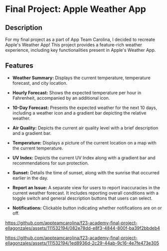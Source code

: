 # Final Project: Apple Weather App

## Description

For my final project as a part of App Team Carolina, I decided to recreate Apple's Weather App! This project provides a feature-rich weather experience, including key functionalities present in Apple's Weather App.

## Features

- **Weather Summary:** Displays the current temperature, temperature forecast, and city location.

- **Hourly Forecast:** Shows the expected temperature per hour in Fahrenheit, accompanied by an additional icon.

- **10-Day Forecast:** Presents the expected weather for the next 10 days, including a weather icon and a gradient bar depicting the relative weather.

- **Air Quality:** Depicts the current air quality level with a brief description and a gradient bar.

- **Temperature:** Displays a picture of the current location on a map with the current temperature.

- **UV Index:** Depicts the current UV Index along with a gradient bar and recommendations for sun protection.

- **Sunset:** Details the time of sunset, along with the sunrise that occurred earlier in the day.

- **Report an Issue:** A separate view for users to report inaccuracies in the current weather forecast. It includes reporting overall conditions with a toggle switch and general description buttons that users can select.

- **Notifications:** Clickable button indicating whether notifications are on or off.

https://github.com/appteamcarolina/f23-academy-final-project-ellagonzales/assets/111532194/082e78dd-e8f3-4844-800f-ba39f2bbdeb4

https://github.com/appteamcarolina/f23-academy-final-project-ellagonzales/assets/111532194/1ed8936d-2c29-44ab-9c16-4e7fe473e305
